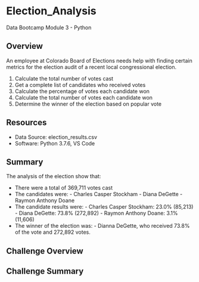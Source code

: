 # Election_Analysis
Data Bootcamp Module 3 - Python

## Overview
An employee at Colorado Board of Elections needs help with finding certain metrics for the election audit of a recent local congressional election.

1. Calculate the total number of votes cast
2. Get a complete list of candidates who received votes
3. Calculate the percentage of votes each candidate won
4. Calculate the total number of votes each candidate won
5. Determine the winner of the election based on popular vote

## Resources
- Data Source: election_results.csv
- Software: Python 3.7.6, VS Code

## Summary
The analysis of the election show that:
- There were a total of 369,711 votes cast
- The candidates were:
      - Charles Casper Stockham
      - Diana DeGette
      - Raymon Anthony Doane
- The candidate results were: 
      - Charles Casper Stockham: 23.0% (85,213)
      - Diana DeGette: 73.8% (272,892)
      - Raymon Anthony Doane: 3.1% (11,606)
- The winner of the election was:
      - Dianna DeGette, who received 73.8% of the vote and 272,892 votes. 

## Challenge Overview

## Challenge Summary
